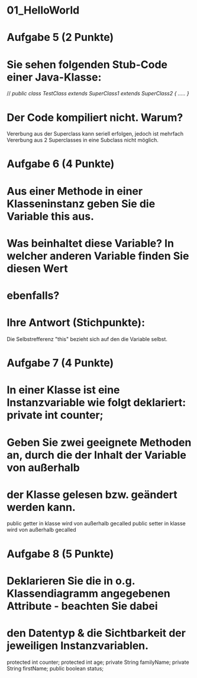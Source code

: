 # 01_HelloWorld

# Aufgabe 5 (2 Punkte)
# Sie sehen folgenden Stub-Code einer Java-Klasse:
// *public class TestClass extends SuperClass1 extends SuperClass2 { ….. }*
# Der Code kompiliert nicht. Warum?
Vererbung aus der Superclass kann seriell erfolgen, jedoch ist mehrfach Vererbung aus 2 Superclasses in eine Subclass nicht möglich.

# Aufgabe 6 (4 Punkte)
# Aus einer Methode in einer Klasseninstanz geben Sie die Variable this aus.
# Was beinhaltet diese Variable? In welcher anderen Variable finden Sie diesen Wert
# ebenfalls?
# Ihre Antwort (Stichpunkte):
Die Selbstrefferenz "this" bezieht sich auf den die Variable selbst.



# Aufgabe 7 (4 Punkte)
# In einer Klasse ist eine Instanzvariable wie folgt deklariert: private int counter;
# Geben Sie zwei geeignete Methoden an, durch die der Inhalt der Variable von außerhalb
# der Klasse gelesen bzw. geändert werden kann.

public getter in klasse wird von außerhalb gecalled
public setter in klasse wird von außerhalb gecalled


# Aufgabe 8 (5 Punkte)
# Deklarieren Sie die in o.g. Klassendiagramm angegebenen Attribute - beachten Sie dabei
# den Datentyp & die Sichtbarkeit der jeweiligen Instanzvariablen.

protected int counter;
protected int age;
private String familyName;
private String firstName;
public boolean status;
